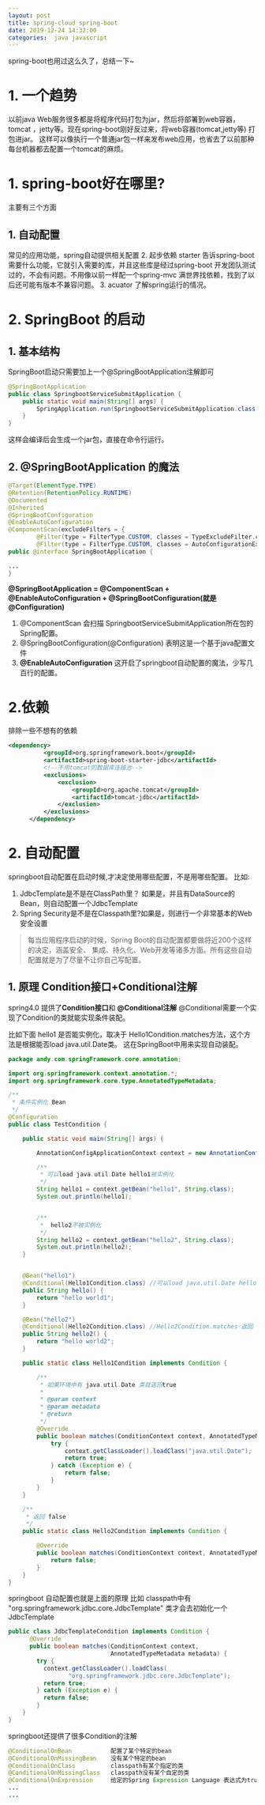 ```yaml
---
layout: post
title: spring-cloud spring-boot
date: 2019-12-24 14:32:00
categories:  java javascript
---
```

spring-boot也用过这么久了，总结一下~
# 1. 一个趋势
以前java Web服务很多都是将程序代码打包为jar，然后将部署到web容器，tomcat ，jetty等。现在spring-boot刚好反过来，将web容器(tomcat,jetty等) 打包进jar。 这样可以像执行一个普通jar包一样来发布web应用，也省去了以前那种每台机器都去配置一个tomcat的麻烦。

# 1. spring-boot好在哪里?
主要有三个方面
## 1. 自动配置
   常见的应用功能，spring自动提供相关配置
2. 起步依赖 starter
   告诉spring-boot需要什么功能，它就引入需要的库，并且这些库是经过spring-boot 开发团队测试过的，不会有问题。不用像以前一样配一个spring-mvc 满世界找依赖，找到了以后还可能有版本不兼容问题。
3. acuator
   了解spring运行的情况。



# 2. SpringBoot 的启动
## 1. 基本结构
SpringBoot启动只需要加上一个@SpringBootApplication注解即可
```java
@SpringBootApplication
public class SpringbootServiceSubmitApplication {
    public static void main(String[] args) {
        SpringApplication.run(SpringbootServiceSubmitApplication.class, args); //负责启动引导应用程序
    }
}
```
这样会编译后会生成一个jar包，直接在命令行运行。

## 2. @SpringBootApplication 的魔法

```java
@Target(ElementType.TYPE)
@Retention(RetentionPolicy.RUNTIME)
@Documented
@Inherited
@SpringBootConfiguration
@EnableAutoConfiguration
@ComponentScan(excludeFilters = {
		@Filter(type = FilterType.CUSTOM, classes = TypeExcludeFilter.class),
		@Filter(type = FilterType.CUSTOM, classes = AutoConfigurationExcludeFilter.class) })
public @interface SpringBootApplication {

... 
}
```

**@SpringBootApplication = @ComponentScan + @EnableAutoConfiguration + @SpringBootConfiguration(就是@Configuration)**
1.  @ComponentScan 会扫描 SpringbootServiceSubmitApplication所在包的Spring配置。
2. @SpringBootConfiguration(@Configuration) 表明这是一个基于java配置文件
3. **@EnableAutoConfiguration**  这开启了springboot自动配置的魔法，少写几百行的配置。

# 2.依赖 
  排除一些不想有的依赖
  ```xml
 <dependency>
            <groupId>org.springframework.boot</groupId>
            <artifactId>spring-boot-starter-jdbc</artifactId>
            <!--不用tomcat的数据库连接池-->
            <exclusions>
                <exclusion>
                    <groupId>org.apache.tomcat</groupId>
                    <artifactId>tomcat-jdbc</artifactId>
                </exclusion>
            </exclusions>
        </dependency>
```

# 2. 自动配置
  springboot自动配置在启动时候,才决定使用哪些配置，不是用哪些配置。
  比如: 
  1. JdbcTemplate是不是在ClassPath里？ 如果是，并且有DataSource的Bean，则自动配置一个JdbcTemplate   
  2. Spring Security是不是在Classpath里?如果是，则进行一个非常基本的Web安全设置

  >每当应用程序启动的时候，Spring Boot的自动配置都要做将近200个这样的决定，涵盖安全、 
  >集成、持久化、Web开发等诸多方面。所有这些自动配置就是为了尽量不让你自己写配置。


## 1. 原理 Condition接口+Conditional注解
spring4.0 提供了**Condition接口**和 **@Conditional注解**
@Conditional需要一个实现了Condition的类就能实现条件装配。

比如下面 hello1 是否能实例化，取决于 Hello1Condition.matches方法，这个方法是根据能否load java.util.Date类。
这在SpringBoot中用来实现自动装配。


```java
package andy.com.springFramework.core.annotation;

import org.springframework.context.annotation.*;
import org.springframework.core.type.AnnotatedTypeMetadata;

/**
 * 条件实例化 Bean
 */
@Configuration
public class TestCondition {

    public static void main(String[] args) {

        AnnotationConfigApplicationContext context = new AnnotationConfigApplicationContext(TestCondition.class);

        /**
         * 可以load java.util.Date hello1被实例化
         */
        String hello1 = context.getBean("hello1", String.class);
        System.out.println(hello1);


        /**
         *  hello2不被实例化
         */
        String hello2 = context.getBean("hello2", String.class);
        System.out.println(hello2);
    }


    @Bean("hello1")
    @Conditional(Hello1Condition.class) //可以load java.util.Date hello1被实例化
    public String hello() {
        return "hello world1";
    }

    @Bean("hello2")
    @Conditional(Hello2Condition.class) //Hello2Condition.matches 返回 false 不会被实例化
    public String hello2() {
        return "hello world2";
    }

    public static class Hello1Condition implements Condition {

        /**
         * 如果环境中有 java.util.Date 类就返回true
         *
         * @param context
         * @param metadata
         * @return
         */
        @Override
        public boolean matches(ConditionContext context, AnnotatedTypeMetadata metadata) {
            try {
                context.getClassLoader().loadClass("java.util.Date");
                return true;
            } catch (Exception e) {
                return false;
            }
        }
    }

    /**
     * 返回 false
     */
    public static class Hello2Condition implements Condition {

        @Override
        public boolean matches(ConditionContext context, AnnotatedTypeMetadata metadata) {
            return false;
        }
    }
}

```

springboot 自动配置也就是上面的原理
比如 classpath中有 "org.springframework.jdbc.core.JdbcTemplate" 类才会去初始化一个 JdbcTemplate

```java
public class JdbcTemplateCondition implements Condition {
      @Override
      public boolean matches(ConditionContext context,
                             AnnotatedTypeMetadata metadata) {
        try {
          context.getClassLoader().loadClass(
                 "org.springframework.jdbc.core.JdbcTemplate");
          return true;
        } catch (Exception e) {
          return false;
        } 
    }
}

```


springboot还提供了很多Condition的注解
```java
@ConditionalOnBean           配置了某个特定的bean
@ConditionalOnMissingBean    没有某个特定的bean
@ConditionalOnClass          classpath有某个指定的类
@ConditionalOnMissingClass   classpath没有某个自定的类
@ConditionalOnExpression     给定的Spring Expression Language 表达式为true
...
...
```